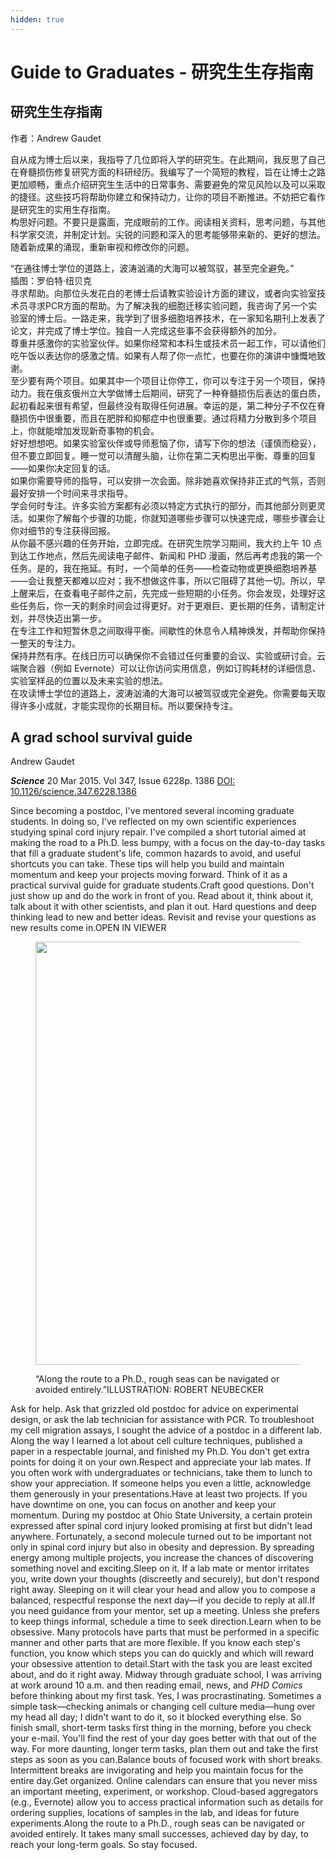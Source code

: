 ```yaml
---
hidden: true
---
```


# Guide to Graduates - 研究生生存指南

## 研究生生存指南

作者：Andrew Gaudet

自从成为博士后以来，我指导了几位即将入学的研究生。在此期间，我反思了自己在脊髓损伤修复研究方面的科研经历。我编写了一个简短的教程，旨在让博士之路更加顺畅，重点介绍研究生生活中的日常事务、需要避免的常见风险以及可以采取的捷径。这些技巧将帮助你建立和保持动力，让你的项目不断推进。不妨把它看作是研究生的实用生存指南。\
构思好问题。不要只是露面，完成眼前的工作。阅读相关资料，思考问题，与其他科学家交流，并制定计划。尖锐的问题和深入的思考能够带来新的、更好的想法。随着新成果的涌现，重新审视和修改你的问题。

“在通往博士学位的道路上，波涛汹涌的大海可以被驾驭，甚至完全避免。”\
插图：罗伯特·纽贝克\
寻求帮助。向那位头发花白的老博士后请教实验设计方面的建议，或者向实验室技术员寻求PCR方面的帮助。为了解决我的细胞迁移实验问题，我咨询了另一个实验室的博士后。一路走来，我学到了很多细胞培养技术，在一家知名期刊上发表了论文，并完成了博士学位。独自一人完成这些事不会获得额外的加分。\
尊重并感激你的实验室伙伴。如果你经常和本科生或技术员一起工作，可以请他们吃午饭以表达你的感激之情。如果有人帮了你一点忙，也要在你的演讲中慷慨地致谢。\
至少要有两个项目。如果其中一个项目让你停工，你可以专注于另一个项目，保持动力。我在俄亥俄州立大学做博士后期间，研究了一种脊髓损伤后表达的蛋白质，起初看起来很有希望，但最终没有取得任何进展。幸运的是，第二种分子不仅在脊髓损伤中很重要，而且在肥胖和抑郁症中也很重要。通过将精力分散到多个项目上，你就能增加发现新奇事物的机会。\
好好想想吧。如果实验室伙伴或导师惹恼了你，请写下你的想法（谨慎而稳妥），但不要立即回复。睡一觉可以清醒头脑，让你在第二天构思出平衡、尊重的回复——如果你决定回复的话。\
如果你需要导师的指导，可以安排一次会面。除非她喜欢保持非正式的气氛，否则最好安排一个时间来寻求指导。\
学会何时专注。许多实验方案都有必须以特定方式执行的部分，而其他部分则更灵活。如果你了解每个步骤的功能，你就知道哪些步骤可以快速完成，哪些步骤会让你对细节的专注获得回报。\
从你最不感兴趣的任务开始，立即完成。在研究生院学习期间，我大约上午 10 点到达工作地点，然后先阅读电子邮件、新闻和 PHD 漫画，然后再考虑我的第一个任务。是的，我在拖延。有时，一个简单的任务——检查动物或更换细胞培养基——会让我整天都难以应对；我不想做这件事，所以它阻碍了其他一切。所以，早上醒来后，在查看电子邮件之前，先完成一些短期的小任务。你会发现，处理好这些任务后，你一天的剩余时间会过得更好。对于更艰巨、更长期的任务，请制定计划，并尽快迈出第一步。\
在专注工作和短暂休息之间取得平衡。间歇性的休息令人精神焕发，并帮助你保持一整天的专注力。\
保持井然有序。在线日历可以确保你不会错过任何重要的会议、实验或研讨会。云端聚合器（例如 Evernote）可以让你访问实用信息，例如订购耗材的详细信息、实验室样品的位置以及未来实验的想法。\
在攻读博士学位的道路上，波涛汹涌的大海可以被驾驭或完全避免。你需要每天取得许多小成就，才能实现你的长期目标。所以要保持专注。



## A grad school survival guide

Andrew Gaudet

_**Science**_ 20 Mar 2015. Vol 347, Issue 6228p. 1386 [DOI: 10.1126/science.347.6228.1386](https://doi.org/10.1126/science.347.6228.1386)

Since becoming a postdoc, I've mentored several incoming graduate students. In doing so, I've reflected on my own scientific experiences studying spinal cord injury repair. I've compiled a short tutorial aimed at making the road to a Ph.D. less bumpy, with a focus on the day-to-day tasks that fill a graduate student's life, common hazards to avoid, and useful shortcuts you can take. These tips will help you build and maintain momentum and keep your projects moving forward. Think of it as a practical survival guide for graduate students.Craft good questions. Don't just show up and do the work in front of you. Read about it, think about it, talk about it with other scientists, and plan it out. Hard questions and deep thinking lead to new and better ideas. Revisit and revise your questions as new results come in.OPEN IN VIEWER

<figure><img src="https://www.science.org/cms/10.1126/science.347.6228.1386/asset/085f2b2a-e83a-482b-9f30-d56ef80b51ee/assets/graphic/347_1386_f1.jpeg" alt="" height="677" width="685"><figcaption><p>“Along the route to a Ph.D., rough seas can be navigated or avoided entirely.”ILLUSTRATION: ROBERT NEUBECKER</p></figcaption></figure>

Ask for help. Ask that grizzled old postdoc for advice on experimental design, or ask the lab technician for assistance with PCR. To troubleshoot my cell migration assays, I sought the advice of a postdoc in a different lab. Along the way I learned a lot about cell culture techniques, published a paper in a respectable journal, and finished my Ph.D. You don't get extra points for doing it on your own.Respect and appreciate your lab mates. If you often work with undergraduates or technicians, take them to lunch to show your appreciation. If someone helps you even a little, acknowledge them generously in your presentations.Have at least two projects. If you have downtime on one, you can focus on another and keep your momentum. During my postdoc at Ohio State University, a certain protein expressed after spinal cord injury looked promising at first but didn't lead anywhere. Fortunately, a second molecule turned out to be important not only in spinal cord injury but also in obesity and depression. By spreading energy among multiple projects, you increase the chances of discovering something novel and exciting.Sleep on it. If a lab mate or mentor irritates you, write down your thoughts (discreetly and securely), but don't respond right away. Sleeping on it will clear your head and allow you to compose a balanced, respectful response the next day—if you decide to reply at all.If you need guidance from your mentor, set up a meeting. Unless she prefers to keep things informal, schedule a time to seek direction.Learn when to be obsessive. Many protocols have parts that must be performed in a specific manner and other parts that are more flexible. If you know each step's function, you know which steps you can do quickly and which will reward your obsessive attention to detail.Start with the task you are least excited about, and do it right away. Midway through graduate school, I was arriving at work around 10 a.m. and then reading email, news, and _PHD Comics_ before thinking about my first task. Yes, I was procrastinating. Sometimes a simple task—checking animals or changing cell culture media—hung over my head all day; I didn't want to do it, so it blocked everything else. So finish small, short-term tasks first thing in the morning, before you check your e-mail. You'll find the rest of your day goes better with that out of the way. For more daunting, longer term tasks, plan them out and take the first steps as soon as you can.Balance bouts of focused work with short breaks. Intermittent breaks are invigorating and help you maintain focus for the entire day.Get organized. Online calendars can ensure that you never miss an important meeting, experiment, or workshop. Cloud-based aggregators (e.g., Evernote) allow you to access practical information such as details for ordering supplies, locations of samples in the lab, and ideas for future experiments.Along the route to a Ph.D., rough seas can be navigated or avoided entirely. It takes many small successes, achieved day by day, to reach your long-term goals. So stay focused.
